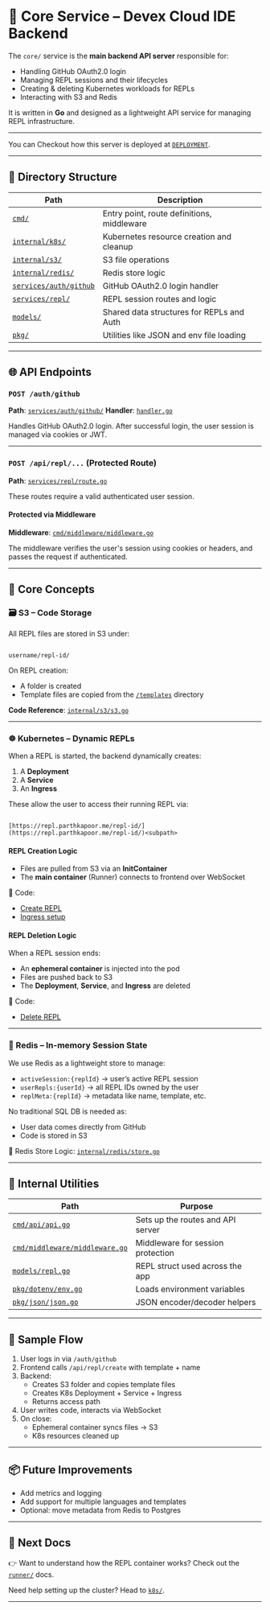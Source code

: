 # 📘 Core Service – Devex Cloud IDE Backend

The `core/` service is the **main backend API server** responsible for:

- Handling GitHub OAuth2.0 login
- Managing REPL sessions and their lifecycles
- Creating & deleting Kubernetes workloads for REPLs
- Interacting with S3 and Redis

It is written in **Go** and designed as a lightweight API service for managing REPL infrastructure.

---

You can Checkout how this server is deployed at [`DEPLOYMENT`](./DEPLOYMENT.md).

---

## 📁 Directory Structure

| Path                              | Description                                      |
|-----------------------------------|--------------------------------------------------|
| [`cmd/`](./cmd)                   | Entry point, route definitions, middleware       |
| [`internal/k8s/`](./internal/k8s) | Kubernetes resource creation and cleanup         |
| [`internal/s3/`](./internal/s3)   | S3 file operations                               |
| [`internal/redis/`](./internal/redis) | Redis store logic                          |
| [`services/auth/github`](./services/auth/github) | GitHub OAuth2.0 login handler          |
| [`services/repl/`](./services/repl) | REPL session routes and logic                   |
| [`models/`](./models)             | Shared data structures for REPLs and Auth        |
| [`pkg/`](./pkg)                   | Utilities like JSON and env file loading         |

---

## 🌐 API Endpoints

### `POST /auth/github`

**Path**: [`services/auth/github/`](https://github.com/ParthKapoor-dev/devex/blob/main/core/services/auth/github)
**Handler**: [`handler.go`](https://github.com/ParthKapoor-dev/devex/blob/main/core/services/auth/github/handler.go)

Handles GitHub OAuth2.0 login. After successful login, the user session is managed via cookies or JWT.

---

### `POST /api/repl/...` (Protected Route)

**Path**: [`services/repl/route.go`](https://github.com/ParthKapoor-dev/devex/blob/main/core/services/repl/route.go)

These routes require a valid authenticated user session.

#### Protected via Middleware
**Middleware**: [`cmd/middleware/middleware.go`](https://github.com/ParthKapoor-dev/devex/blob/main/core/cmd/middleware/middleware.go)

The middleware verifies the user's session using cookies or headers, and passes the request if authenticated.

---

## 🧠 Core Concepts

### 🗃️ S3 – Code Storage

All REPL files are stored in S3 under:

```

username/repl-id/

```

On REPL creation:
- A folder is created
- Template files are copied from the [`/templates`](../../templates) directory

**Code Reference**:
[`internal/s3/s3.go`](https://github.com/ParthKapoor-dev/devex/blob/main/core/internal/s3/s3.go)

---

### ☸️ Kubernetes – Dynamic REPLs

When a REPL is started, the backend dynamically creates:

1. A **Deployment**
2. A **Service**
3. An **Ingress**

These allow the user to access their running REPL via:

```

[https://repl.parthkapoor.me/repl-id/](https://repl.parthkapoor.me/repl-id/)<subpath>

```

#### REPL Creation Logic
- Files are pulled from S3 via an **InitContainer**
- The **main container** (Runner) connects to frontend over WebSocket

📁 Code:
- [Create REPL](https://github.com/ParthKapoor-dev/devex/blob/main/core/internal/k8s/create.go)
- [Ingress setup](https://github.com/ParthKapoor-dev/devex/blob/main/core/internal/k8s/create.go#L50)

#### REPL Deletion Logic
When a REPL session ends:
- An **ephemeral container** is injected into the pod
- Files are pushed back to S3
- The **Deployment**, **Service**, and **Ingress** are deleted

📁 Code:
- [Delete REPL](https://github.com/ParthKapoor-dev/devex/blob/main/core/internal/k8s/delete.go)

---

### 💾 Redis – In-memory Session State

We use Redis as a lightweight store to manage:

- `activeSession:{replId}` → user’s active REPL session
- `userRepls:{userId}` → all REPL IDs owned by the user
- `replMeta:{replId}` → metadata like name, template, etc.

No traditional SQL DB is needed as:
- User data comes directly from GitHub
- Code is stored in S3

📁 Redis Store Logic:
[`internal/redis/store.go`](https://github.com/ParthKapoor-dev/devex/blob/main/core/internal/redis/store.go)

---

## 🔧 Internal Utilities

| Path | Purpose |
|------|---------|
| [`cmd/api/api.go`](https://github.com/ParthKapoor-dev/devex/blob/main/core/cmd/api/api.go) | Sets up the routes and API server |
| [`cmd/middleware/middleware.go`](https://github.com/ParthKapoor-dev/devex/blob/main/core/cmd/middleware/middleware.go) | Middleware for session protection |
| [`models/repl.go`](https://github.com/ParthKapoor-dev/devex/blob/main/core/models/repl.go) | REPL struct used across the app |
| [`pkg/dotenv/env.go`](https://github.com/ParthKapoor-dev/devex/blob/main/core/pkg/dotenv/env.go) | Loads environment variables |
| [`pkg/json/json.go`](https://github.com/ParthKapoor-dev/devex/blob/main/core/pkg/json/json.go) | JSON encoder/decoder helpers |

---

## 🧪 Sample Flow

1. User logs in via `/auth/github`
2. Frontend calls `/api/repl/create` with template + name
3. Backend:
   - Creates S3 folder and copies template files
   - Creates K8s Deployment + Service + Ingress
   - Returns access path
4. User writes code, interacts via WebSocket
5. On close:
   - Ephemeral container syncs files → S3
   - K8s resources cleaned up

---

## 📦 Future Improvements

- Add metrics and logging
- Add support for multiple languages and templates
- Optional: move metadata from Redis to Postgres

---

## 🧭 Next Docs

👉 Want to understand how the REPL container works? Check out the [`runner/`](../../runner) docs.

Need help setting up the cluster? Head to [`k8s/`](../../k8s).

---
